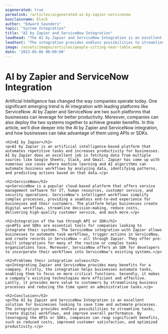 ```yaml
---
aigenerated: true
permalink: /articles/aigenerated-ai-by-zapier-servicenow
boxclassname: black
author: "Edward Saunders"
topic: "System Integration"
title: "AI by Zapier and ServiceNow Integration"
leadhead: "The AI by Zapier and ServiceNow Integration is an excellent solution for businesses looking to save time and automate processes"
leadtext: "The integration provides endless possibilities to streamline tasks, create digital workflows, and improve overall performance. By leveraging the APIs or SDKs, companies can reap significant benefits, such as reduced costs, improved customer satisfaction, and optimized productivity."
image: /assets/images/articles/people-sitting-near-table.webp
date: '2023-05-06 00:00:00'
---
```

<div class="arttext">    <h1>AI by Zapier and ServiceNow Integration</h1>
    <p>Artificial Intelligence has changed the way companies operate today. One significant emerging trend is AI integration with leading platforms like ServiceNow. AI by Zapier and ServiceNow are two such platforms that businesses can leverage for better productivity. Moreover, companies can also deploy the two systems together to achieve greater benefits. In this article, we’ll dive deeper into the AI by Zapier and ServiceNow integration, and how businesses can take advantage of them using APIs or SDKs.</p>
    
    <h2>AI by Zapier</h2>
    <p>AI by Zapier is an artificial intelligence-based platform that automates repetitive tasks and increases productivity for businesses. AI by Zapier does an excellent job in fetching data from multiple sources like Google Sheets, Slack, and Gmail. Zapier has come up with numerous use cases where machine learning and AI algorithms can automate business workflows by analyzing data, identifying patterns, and predicting actions based on that data.</p>
    
    <h2>ServiceNow</h2>
    <p>ServiceNow is a popular cloud-based platform that offers service management software for IT, human resources, customer service, and security operations. ServiceNow’s intelligent workflows simplify complex processes, providing a seamless end-to-end experience for businesses and their customers. The platform helps businesses create digital workflows, streamline decision-making, reduce costs, delivering high-quality customer service, and much more.</p>

    <h2>Integration of the two through API or SDK</h2>
    <p>APIs and SDKs are essential tools for companies looking to integrate their systems. The ServiceNow integration with Zapier allows businesses to automate task workflows, trigger actions in ServiceNow, and create records in ServiceNow – all through Zapier. They offer pre-built integrations for many of the routine or complex tasks organizations face. Moreover, ServiceNow offers an SDK for developers to incorporate their workflows into ServiceNow’s existing systems.</p>

    <h2>Problems their integration solves</h2>
    <p>Integrating Zapier and ServiceNow provides many benefits for a company. Firstly, the integration helps businesses automate tasks, enabling them to focus on more critical functions. Secondly, it makes a company’s existing technologies more efficient and effective. Lastly, it provides more value to customers by streamlining business processes and reducing the time spent on administrative tasks.</p>
    
    <h2>Conclusion</h2>
    <p>The AI by Zapier and ServiceNow Integration is an excellent solution for businesses looking to save time and automate processes. The integration provides endless possibilities to streamline tasks, create digital workflows, and improve overall performance. By leveraging the APIs or SDKs, companies can reap significant benefits, such as reduced costs, improved customer satisfaction, and optimized productivity.</p>
</div>